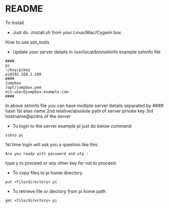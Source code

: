 # README #

To Install 

* Just do ./install.sh from your Linux/Mac/Cygwin box

How to use ssh_tools

* Update your server details in /usr/local/bin/sshinfo
example sshinfo file 
```
####
pi
~/key/pikey
pi@192.168.1.108
####
jumpbox 
/opt/jumpbox.pem
ec2-user@jumpbox.example.com
####
```
In above sshinfo file you can have multiple server details separated by #### hash 
1st alias name 
2nd relative/absolute path of server private key
3rd hostname@ip/dns of the server

* To login to the server example pi just do below command
```
sshto pi
```
1st time login will ask you a question like this
```
Are you ready with password and otp : 
```
type y to proceed or any other key for not to proceed

* To copy files to pi home directory 
```
put <file/directory> pi
```

* To retrieve file or diectory from pi home path
``` 
get <file/directory> pi
```
